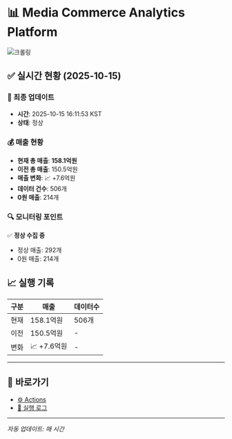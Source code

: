 # 📊 Media Commerce Analytics Platform

![크롤링](https://img.shields.io/badge/크롤링-정상-green)

## ✅ 실시간 현황 (2025-10-15)

### 📍 최종 업데이트
- **시간**: 2025-10-15 16:11:53 KST
- **상태**: 정상

### 💰 매출 현황
- **현재 총 매출**: **158.1억원**
- **이전 총 매출**: 150.5억원
- **매출 변화**: 📈 +7.6억원
- **데이터 건수**: 506개
- **0원 매출**: 214개

### 🔍 모니터링 포인트

✅ **정상 수집 중**
- 정상 매출: 292개
- 0원 매출: 214개


## 📈 실행 기록

| 구분 | 매출 | 데이터수 |
|------|------|----------|
| 현재 | 158.1억원 | 506개 |
| 이전 | 150.5억원 | - |
| 변화 | 📈 +7.6억원 | - |

---

## 🔗 바로가기

- [⚙️ Actions](../../actions)
- [📝 실행 로그](../../actions/workflows/daily_scraping.yml)

---

*자동 업데이트: 매 시간*
